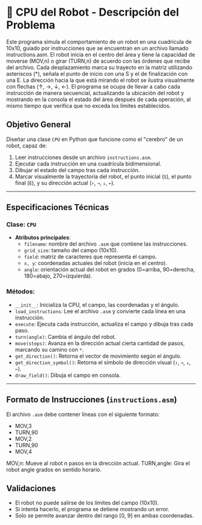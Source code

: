 # 🧠 CPU del Robot - Descripción del Problema
Este programa simula el comportamiento de un robot en una cuadrícula de 10x10, guiado por instrucciones que se encuentran en un archivo llamado instructions.asm. El robot inicia en el centro del área y tiene la capacidad de moverse (MOV,n) o girar (TURN,n) de acuerdo con las órdenes que recibe del archivo. Cada desplazamiento marca su trayecto en la matriz utilizando asteriscos (*), señala el punto de inicio con una S y el de finalización con una E. La dirección hacia la que está mirando el robot se ilustra visualmente con flechas (↑, →, ↓, ←). El programa se ocupa de llevar a cabo cada instrucción de manera secuencial, actualizando la ubicación del robot y mostrando en la consola el estado del área después de cada operación, al mismo tiempo que verifica que no exceda los límites establecidos.
## Objetivo General

Diseñar una clase `CPU` en Python que funcione como el "cerebro" de un robot, capaz de:

1. Leer instrucciones desde un archivo `instructions.asm`.
2. Ejecutar cada instrucción en una cuadrícula bidimensional.
3. Dibujar el estado del campo tras cada instrucción.
4. Marcar visualmente la trayectoria del robot, el punto inicial (`S`), el punto final (`E`), y su dirección actual (`↑`, `→`, `↓`, `←`).

---

## Especificaciones Técnicas

### Clase: `CPU`

- **Atributos principales**:
  - `filename`: nombre del archivo `.asm` que contiene las instrucciones.
  - `grid_size`: tamaño del campo (10x10).
  - `field`: matriz de caracteres que representa el campo.
  - `x, y`: coordenadas actuales del robot (inicia en el centro).
  - `angle`: orientación actual del robot en grados (0=arriba, 90=derecha, 180=abajo, 270=izquierda).

### Métodos:

- `__init__`: Inicializa la CPU, el campo, las coordenadas y el ángulo.
- `load_instructions`: Lee el archivo `.asm` y convierte cada línea en una instrucción.
- `execute`: Ejecuta cada instrucción, actualiza el campo y dibuja tras cada paso.
- `turn(angle)`: Cambia el ángulo del robot.
- `move(steps)`: Avanza en la dirección actual cierta cantidad de pasos, marcando su camino con `*`.
- `get_direction()`: Retorna el vector de movimiento según el ángulo.
- `get_direction_symbol()`: Retorna el símbolo de dirección visual (`↑`, `→`, `↓`, `←`).
- `draw_field()`: Dibuja el campo en consola.

---

## Formato de Instrucciones (`instructions.asm`)

El archivo `.asm` debe contener líneas con el siguiente formato:


- MOV,3
- TURN,90
- MOV,2
- TURN,90
- MOV,4

MOV,n: Mueve al robot n pasos en la dirección actual.
TURN,angle: Gira el robot angle grados en sentido horario.

## Validaciones

- El robot no puede salirse de los límites del campo (10x10).
- Si intenta hacerlo, el programa se detiene mostrando un error.
- Solo se permite avanzar dentro del rango [0, 9] en ambas coordenadas.
